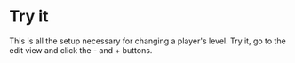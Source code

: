 # Try it

This is all the setup necessary for changing a player's level. Try it, go to the edit view and click the - and + buttons.

